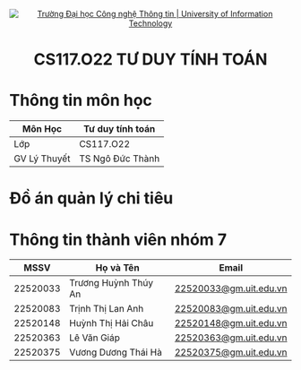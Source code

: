 <p align="center">
  <a href="https://www.uit.edu.vn/" title="Trường Đại học Công nghệ Thông tin" style="border: 5;">
    <img src="https://i.imgur.com/WmMnSRt.png" alt="Trường Đại học Công nghệ Thông tin | University of Information Technology">
  </a>
</p>

<!-- Title -->
<h1 align="center"><b>CS117.O22 TƯ DUY TÍNH TOÁN</b></h1>

# Thông tin môn học
| Môn Học      | Tư duy tính toán |
|--------------|-----------------------------|
| Lớp          | CS117.O22                   |
| GV Lý Thuyết| TS Ngô Đức Thành          |

# Đồ án quản lý chi tiêu

# Thông tin thành viên nhóm 7

| MSSV     | Họ và Tên        | Email                   |
|----------|------------------|-------------------------|
| 22520033 | Trương Huỳnh Thúy An | 22520033@gm.uit.edu.vn |
| 22520083 | Trịnh Thị Lan Anh  | 22520083@gm.uit.edu.vn |
| 22520148 | Huỳnh Thị Hải Châu  | 22520148@gm.uit.edu.vn |
| 22520363 | Lê Văn Giáp    | 22520363@gm.uit.edu.vn |
| 22520375 | Vương Dương Thái Hà | 22520375@gm.uit.edu.vn |

